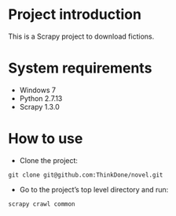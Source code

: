 # Project introduction

  This is a Scrapy project to download fictions. 


# System requirements

  * Windows 7
  * Python 2.7.13
  * Scrapy 1.3.0


# How to use

  * Clone the project:
```shell
git clone git@github.com:ThinkDone/novel.git
```
  * Go to the project’s top level directory and run:
```shell
scrapy crawl common
```


